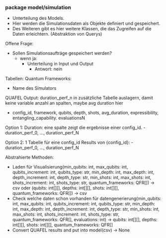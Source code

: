### package model/simulation

- Unterteilung des Models.
- Hier werden die Simulationsdaten als Objekte definiert und gespeichert.
- Des Weiteren gibt es hier weitere Klassen, die das Zugreifen auf die Daten erleichtern. (Abstraktion von Querys)

Offene Frage:

- Sollen Simulationsaufträge gespeichert werden?
    - wenn ja:
        - Unterteilung in Input und Output
            - Antwort: nein

Tabellen:
Quantum Frameworks:

- Name des Simulators

QUAFEL Output: duration_perf_n in zusätzliche Tabelle auslagern, damit keine variable anzahl an spalten, maybe avg
duration hier

- config_id, framework, qubits, depth, shots, avg_duration, expressibility, entangling_capability. evaluationsN

Option 1:
Duration: eine spalte zeigt die ergebnisse einer config_id.
-duration_perf_0, …, duration_perf_N

Option 2:
1 Tabelle für eine config_id
Results von {config_id}:
-duration_perf_0, …, duration_perf_N

Abstrahierte Methoden:

- Laden für Visualisierung(min_qubits: int, max_qubits: int, qubits_increment: int, qubits_type: str, min_depth: int, max_depth: int, depth_increment: int, depth_type: str, min_shots: int, max_shots: int, shots_increment: int, shots_type: str, quantum_frameworks: QFR[]) -> csv oder (qubits: int[][], depths: int[][], shots: int[][], quantum_frameworks: QFR[]) -> csv
- Check welche daten schon vorhanden für datengenerierung(min_qubits: int, max_qubits: int, qubits_increment: int, qubits_type: str, min_depth: int, max_depth: int, depth_increment: int, depth_type: str, min_shots: int, max_shots: int, shots_increment: int, shots_type: str, quantum_frameworks: QFR[], evaluations: int) -> qubits: int[][], depths: int[][], shots: int[][], quantum_frameworks: QFR[]
- Convert QUAFEL results and put into model(csv) -> None
